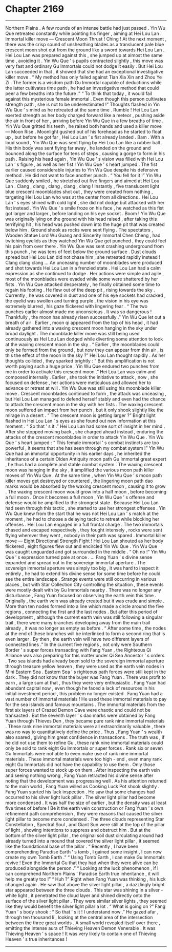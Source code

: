 
# Chapter 2169


---

Northern Plains .
A few rounds of an intense battle had just passed .
Yin Wu Que retreated constantly while pointing his finger , aiming at Hei Lou Lan .
Immortal killer move — Crescent Moon Thrust !
Ching !
At the next moment , there was the crisp sound of unsheathing blades as a translucent pale blue crescent moon shot out from the ground like a sword towards Hei Lou Lan .
Hei Lou Lan was prepared against this , she jumped up at almost the same time , avoiding it .
Yin Wu Que ’ s pupils contracted slightly , this move was very fast and ordinary Gu Immortals could not dodge it easily . But Hei Lou Lan succeeded in that , it showed that she had an exceptional investigative killer move .
“ My method has only failed against Tian Xia Xin and Zhou Ye Zi . The former is a wisdom path Gu Immortal capable of deductions while the latter cultivates time path , he had an investigative method that could peer a few breaths into the future .”
“ To think that today , it would fail against this mysterious female immortal . Even though this person cultivates strength path , she is not to be underestimated !”
Thoughts flashed in Yin Wu Que ’ s mind as he retreated at the same time .
Rumble !
Hei Lou Lan exerted strength as her body charged forward like a meteor , pushing aside the air in front of her , arriving before Yin Wu Que in a few breaths of time .
Yin Wu Que gritted his teeth , he raised both hands and used a killer move — Moon Rise .
Moonlight gushed out of his forehead as he started to float up , but before he got far , Hei Lou Lan ’ s fist already landed .
Bam .
With a loud sound , Yin Wu Que was sent flying by Hei Lou Lan like a rubber ball .
His thin body was sent flying far away , he landed on the ground and bounced along the surface for tens of steps , causing a gorge to form in his path .
Raising his head again , Yin Wu Que ’ s vision was filled with Hei Lou Lan ’ s figure , as well as her fist !
Yin Wu Que ’ s heart jumped .
The fist earlier caused considerable injuries to Yin Wu Que despite his defensive method .
He did not want to face another punch .
“ You fell for it !” Yin Wu Que suddenly smiled , he stretched out five fingers and aimed at Hei Lou Lan .
Clang , clang , clang , clang , clang !
Instantly , five translucent light blue crescent moonblades shot out , they were created from nothing , targeting Hei Lou Lan who was at the center from all directions .
Hei Lou Lan ’ s eyes shined with cold light , she did not dodge but attacked with her fist instead .
Yin Wu Que ’ s smile froze on his face , he watched as this fist got larger and larger , before landing on his eye socket .
Boom !
Yin Wu Que was originally lying on the ground with his head raised , after taking this terrifying hit , his head was pushed down into the huge pit that was created below him .
Ground shook as rocks were sent flying .
The spectators , Wooden Statue Lord Wu Guang and Sincerity Immortal Chen Cheng , had twitching eyelids as they watched Yin Wu Que get punched , they could feel his pain from over there .
Yin Wu Que was sent crashing underground from this punch , he was tens of feet below the ground surface .
Dust clouds spread but Hei Lou Lan did not chase him , she retreated rapidly instead !
Clang clang clang …
An unceasing number of moonblades were produced and shot towards Hei Lou Lan in a frenzied state .
Hei Lou Lan had a calm expression as she continued to dodge . Her actions were simple and agile , most of the moonblades were evaded while some were shattered by her fists .
Yin Wu Que attacked desperately , he finally obtained some time to regain his footing .
He flew out of the deep pit , rising towards the sky .
Currently , he was covered in dust and one of his eye sockets had cracked , the eyelid was swollen and turning purple , the vision in his eye was extremely blurred , his gaze flickered with lingering fear .
“ The two punches earlier almost made me unconscious . It was so dangerous ! Thankfully , the moon has already risen successfully .” Yin Wu Que let out a breath of air .
Earlier , moon qi appeared from the top of his head , it had already gathered into a waxing crescent moon hanging in the sky under broad daylight .
The moonblade killer move was still being used continuously as Hei Lou Lan dodged while diverting some attention to look at the waxing crescent moon in the sky .
“ Earlier , the moonblades could only be formed from the ground , but now they can appear from thin air , is this the effect of the moon in the sky ?” Hei Lou Lan thought rapidly .
As her thoughts collided , they sparked brightly : “ But this amplification is not worth paying such a huge price , Yin Wu Que endured two punches from me in order to activate this crescent moon .”
Hei Lou Lan was calm and composed internally .
Earlier , she took the initiative to attack , now , she focused on defense , her actions were meticulous and allowed her to advance or retreat at will .
Yin Wu Que was still using his moonblade killer move .
Crescent moonblades continued to form , the attack was unceasing , but Hei Lou Lan managed to defend herself stably and even had the chance to attack the crescent moon in the sky with her fists .
The waxing crescent moon suffered an impact from her punch , but it only shook slightly like the mirage in a desert .
“ The crescent moon is getting larger ?” Bright light flashed in Hei Lou Lan ’ s eyes as she found out new information at this moment .
“ So that ’ s it .” Hei Lou Lan had some sort of insight in her mind .
After she stopped moving back , she charged ahead instead , enduring the attacks of the crescent moonblades in order to attack Yin Wu Que .
Yin Wu Que ’ s heart jumped : “ This female immortal ’ s combat instincts are too powerful , it seems that she has seen through my combat system !”
Yin Wu Que had an immortal opportunity in his earlier days , he inherited the inheritance of a certain Olden Antiquity moon path Gu Immortal great expert , he thus had a complete and stable combat system .
The waxing crescent moon was hanging in the sky , it amplified the various moon path killer moves of Yin Wu Que . At the same time , when Yin Wu Que ’ s moon path killer moves get destroyed or countered , the lingering moon path dao marks would be absorbed by the waxing crescent moon , causing it to grow .
The waxing crescent moon would grow into a half moon , before becoming a full moon .
Once it becomes a full moon , Yin Wu Que ’ s offense and defense would be amplified to the strongest state .
Because Hei Lou Lan had seen through this tactic , she started to use her strongest offenses .
Yin Wu Que knew from the start that he was not Hei Lou Lan ’ s match at the moment , he had to choose a delaying tactic to retreat while blocking her offenses .
Hei Lou Lan engaged in a full frontal charge .
The two immortals chased and escaped respectively , they fought intensely , rocks were sent flying wherever they went , nobody in their path was spared .
Immortal killer move — Eight Directional Strength Fight !
Hei Lou Lan shouted as her body flickered , eight figures flew out and encircled Yin Wu Que .
Yin Wu Que was caught unguarded and got surrounded in the middle .
“ Oh no !” Yin Wu Que ’ s expression turned pale at once .
…
Fang Yuan ’ s divine sense expanded and spread out in the sovereign immortal aperture .
The sovereign immortal aperture was simply too big , it was hard to inspect it entirely , he had to extend his divine sense for some time before he could see the entire landscape .
Strange events were still occurring in various places , but with Star Collection City controlling the situation , these events were mostly dealt with by Gu Immortals nearby .
There was no longer any disturbance , Fang Yuan focused on observing the earth vein this time .
Originally , the earth vein was already created but it was crude and simple . More than ten nodes formed into a line which made a circle around the five regions , connecting the first and the last nodes .
But after this period of development , although the current earth vein was still following a singular trail , there were many branches developing away from the main trail already , it was no longer as empty as before .
“ After some time , the nodes at the end of these branches will be interlinked to form a second ring that is even larger . By then , the earth vein will have two different layers of connected lines .”
In the current five regions , not only were Southern Border ’ s super forces transacting with Fang Yuan , the Righteous Qi Alliance was also preparing for this matter under Qi Sea Ancestor ’ s orders .
Two sea islands had already been sold to the sovereign immortal aperture through treasure yellow heaven , they were used as the earth vein nodes in Mini Eastern Sea .
Eastern Sea ’ s righteous path forces were still kept in the dark .
They did not know that the buyer was Fang Yuan .
There was profit to earn , a large sum at that , thus they were very enthusiastic .
Fang Yuan had abundant capital now , even though he faced a lack of resources in his initial investment period , this problem no longer existed .
Fang Yuan had a vast number of immortal materials !
He used these immortal materials to pay for the sea islands and famous mountains .
The immortal materials from the first six layers of Crazed Demon Cave were chaotic and could not be transacted . But the seventh layer ’ s dao marks were obtained by Fang Yuan through Thieves Den , they became pure rank nine immortal materials .
These rank nine immortal materials were all extraordinarily valuable , there was no way to quantitatively define the price . Thus , Fang Yuan ’ s wealth also soared , giving him great confidence in transactions .
The truth was , if he did not use them to refine Gu , these rank nine immortal materials could only be sold to rank eight Gu Immortals or super forces .
Rank six or seven Gu Immortals were not able to even make use of rank nine immortal materials .
These immortal materials were too high - end , even many rank eight Gu Immortals did not have the capability to use them .
Only those super forces wanted to stock up on them .
After inspecting the earth vein and seeing nothing wrong , Fang Yuan retracted his divine sense after noting that the development was progressing well .
As his attention returned to the main world , Fang Yuan willed as Cooking Luck Pot shook slightly .
Fang Yuan started his luck inspection .
He saw that some changes had occurred to his silver light luck pillar .
The silver light pillar had become more condensed .
It was half the size of earlier , but the density was at least five times of before !
Be it the earth vein construction or Fang Yuan ’ s own refinement path comprehension , they were reasons that caused the silver light pillar to become more condensed .
The three clouds representing Star Constellation , Spectral Soul , and Giant Sun were still at the top of the pillar of light , showing intentions to suppress and obstruct him .
But at the bottom of the silver light pillar , the original soil dust circulating around had already turned into a mound that covered the silver light pillar , it seemed like the foundational base of the pillar .
“ Recently , I have been comprehending Paradise Earth ’ s tomb , I gained some insight , I can now create my own Tomb Earth .”
“ Using Tomb Earth , I can make Gu Immortals revive ! Even the Immortal Gu that they had when they were alive can be produced alongside the person .”
“ Looking at the luck phenomenon , if I can comprehend Northern Plains ’ Paradise Earth true inheritance , it will help me greatly too !”
“ Huh ?”
Right when Fang Yuan was thinking , his luck changed again .
He saw that above the silver light pillar , a dazzlingly bright star appeared between the three clouds .
This star was shining in a silver - white light , it penetrated the cloud layer and shined directly onto the surface of the silver light pillar . They were similar silver lights , they seemed like they would benefit the silver light pillar a lot .
“ What is going on ?” Fang Yuan ’ s body shook : “ So that ’ s it ! I understand now .”
He gazed afar , through ten thousand li , looking at the central area of the intersection between the three great worlds .
A small world revealed itself over there , emitting the intense aura of Thieving Heaven Demon Venerable .
It was Thieving Heaven ’ s space !
It was very likely to contain one of Thieving Heaven ’ s true inheritances !

---

